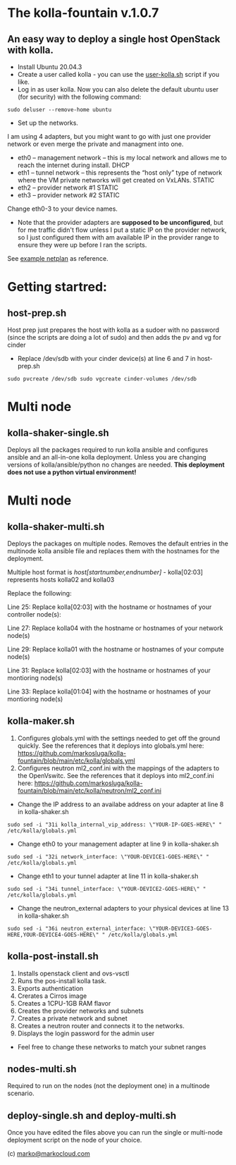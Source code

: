 # The kolla-fountain v.1.0.7

## An easy way to deploy a single host OpenStack with kolla.

* Install Ubuntu 20.04.3
* Create a user called kolla - you can use the [user-kolla.sh](https://github.com/markosluga/kolla-fountain/blob/main/user-kolla.sh) script if you like. 
* Log in as user kolla. Now you can also delete the default ubuntu user (for security) with the following command:

`sudo deluser --remove-home ubuntu`

* Set up the networks. 

I am using 4 adapters, but you might want to go with just one provider network or even merge the private and managment into one.

* eth0 – management network – this is my local network and allows me to reach the internet during install. DHCP
* eth1 – tunnel network – this represents the “host only” type of network where the VM private networks will get created on VxLANs. STATIC
* eth2 – provider network #1 STATIC
* eth3 – provider network #2 STATIC

Change eth0-3 to your device names.

* Note that the provider adapters are **supposed to be unconfigured**, but for me traffic didn't flow unless I put a static IP on the provider network, so I just configured them with am available IP in the provider range to ensure they were up before I ran the scripts.

See [example netplan](https://github.com/markosluga/kolla-fountain/blob/main/etc/netplan/00-installer-config.yaml) as reference.

# Getting startred:

## host-prep.sh

Host prep just prepares the host with kolla as a sudoer with no password (since the scripts are doing a lot of sudo) and then adds the pv and vg for cinder

* Replace /dev/sdb with your cinder device(s) at line 6 and 7 in host-prep.sh

`sudo pvcreate /dev/sdb
sudo vgcreate cinder-volumes /dev/sdb`

# Multi node

## kolla-shaker-single.sh

Deploys all the packages required to run kolla ansible and configures ansible and an all-in-one kolla deployment. Unless you are changing versions of kolla/ansible/python no changes are needed. **This deployment does not use a python virtual environment!**

# Multi node

## kolla-shaker-multi.sh

Deploys the packages on multiple nodes. Removes the default entries in the multinode kolla ansible file and replaces them with the hostnames for the deployment. 

Multiple host format is *host[startnumber,endnumber]* - kolla[02:03] represents hosts kolla02 and kolla03

Replace the following:

Line 25: Replace kolla[02:03] with the hostname or hostnames of your controller node(s): 

Line 27: Replace kolla04 with the hostname or hostnames of your network node(s)

Line 29: Replace kolla01 with the hostname or hostnames of your compute node(s)

Line 31: Replace kolla[02:03] with the hostname or hostnames of your montioring node(s)

Line 33: Replace kolla[01:04] with the hostname or hostnames of your montioring node(s)

## kolla-maker.sh

1. Configures globals.yml with the settings needed to get off the ground quickly. See the references that it deploys into globals.yml here: https://github.com/markosluga/kolla-fountain/blob/main/etc/kolla/globals.yml
2. Configures neutron ml2_conf.ini with the mappings of the adapters to the OpenVswitc. See the references that it deploys into ml2_conf.ini here:  https://github.com/markosluga/kolla-fountain/blob/main/etc/kolla/neutron/ml2_conf.ini

* Change the IP address to an availabe address on your adapter at line 8 in kolla-shaker.sh

`sudo sed -i "31i kolla_internal_vip_address: \"YOUR-IP-GOES-HERE\" " /etc/kolla/globals.yml`

* Change eth0 to your management adapter at line 9 in kolla-shaker.sh

`sudo sed -i "32i network_interface: \"YOUR-DEVICE1-GOES-HERE\" " /etc/kolla/globals.yml`

* Change eth1 to your tunnel adapter at line 11 in kolla-shaker.sh

`sudo sed -i "34i tunnel_interface: \"YOUR-DEVICE2-GOES-HERE\" " /etc/kolla/globals.yml`

* Change the neutron_external adapters to your physical devices at line 13 in kolla-shaker.sh

`sudo sed -i "36i neutron_external_interface: \"YOUR-DEVICE3-GOES-HERE,YOUR-DEVICE4-GOES-HERE\" " /etc/kolla/globals.yml`

## kolla-post-install.sh

1. Installs openstack client and ovs-vsctl
2. Runs the pos-install kolla task.
3. Exports authentication
4. Crerates a Cirros image
5. Creates a 1CPU-1GB RAM flavor
6. Creates the provider networks and subnets
7. Creates a private network and subnet
8. Creates a neutron router and connects it to the networks.
9. Displays the login password for the admin user

* Feel free to change these networks to match your subnet ranges

## nodes-multi.sh

Required to run on the nodes (not the deployment one) in a multinode scenario.

## deploy-single.sh and deploy-multi.sh

Once you have edited the files above you can run the single or multi-node deployment script on the node of your choice.

(c) marko@markocloud.com


